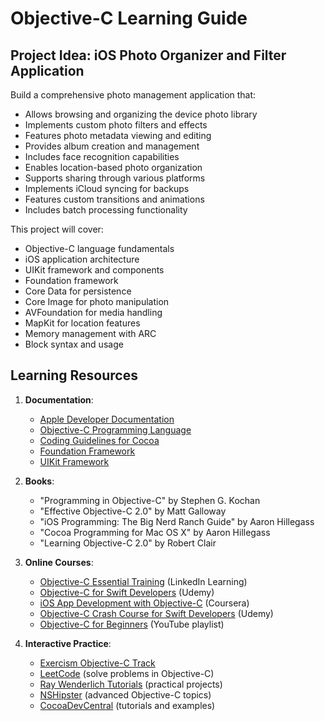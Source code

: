 # Objective-C Learning Guide

## Project Idea: iOS Photo Organizer and Filter Application

Build a comprehensive photo management application that:

- Allows browsing and organizing the device photo library
- Implements custom photo filters and effects
- Features photo metadata viewing and editing
- Provides album creation and management
- Includes face recognition capabilities
- Enables location-based photo organization
- Supports sharing through various platforms
- Implements iCloud syncing for backups
- Features custom transitions and animations
- Includes batch processing functionality

This project will cover:

- Objective-C language fundamentals
- iOS application architecture
- UIKit framework and components
- Foundation framework
- Core Data for persistence
- Core Image for photo manipulation
- AVFoundation for media handling
- MapKit for location features
- Memory management with ARC
- Block syntax and usage

## Learning Resources

1. **Documentation**:

   - [Apple Developer Documentation](https://developer.apple.com/documentation/objectivec)
   - [Objective-C Programming Language](https://developer.apple.com/library/archive/documentation/Cocoa/Conceptual/ProgrammingWithObjectiveC/Introduction/Introduction.html)
   - [Coding Guidelines for Cocoa](https://developer.apple.com/library/archive/documentation/Cocoa/Conceptual/CodingGuidelines/CodingGuidelines.html)
   - [Foundation Framework](https://developer.apple.com/documentation/foundation)
   - [UIKit Framework](https://developer.apple.com/documentation/uikit)

2. **Books**:

   - "Programming in Objective-C" by Stephen G. Kochan
   - "Effective Objective-C 2.0" by Matt Galloway
   - "iOS Programming: The Big Nerd Ranch Guide" by Aaron Hillegass
   - "Cocoa Programming for Mac OS X" by Aaron Hillegass
   - "Learning Objective-C 2.0" by Robert Clair

3. **Online Courses**:

   - [Objective-C Essential Training](https://www.linkedin.com/learning/objective-c-essential-training) (LinkedIn Learning)
   - [Objective-C for Swift Developers](https://www.udemy.com/course/objectivec/) (Udemy)
   - [iOS App Development with Objective-C](https://www.coursera.org/specializations/app-development) (Coursera)
   - [Objective-C Crash Course for Swift Developers](https://www.udemy.com/course/objectivec-crash-course/) (Udemy)
   - [Objective-C for Beginners](https://www.youtube.com/playlist?list=PL640F44F1C97BA581) (YouTube playlist)

4. **Interactive Practice**:
   - [Exercism Objective-C Track](https://exercism.org/tracks/objective-c)
   - [LeetCode](https://leetcode.com/) (solve problems in Objective-C)
   - [Ray Wenderlich Tutorials](https://www.kodeco.com/ios/objective-c) (practical projects)
   - [NSHipster](https://nshipster.com/) (advanced Objective-C topics)
   - [CocoaDevCentral](http://cocoadevcentral.com/) (tutorials and examples)
